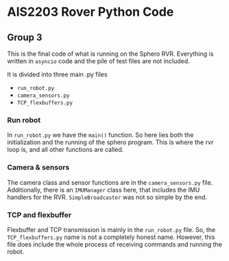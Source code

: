 # AIS2203 Rover Python Code
## Group 3

This is the final code of what is running on the Sphero RVR.
Everything is written in ``asyncio`` code and the pile of test files are not included.

It is divided into three main .py files
- ``run_robot.py``
- ``camera_sensors.py``
- ``TCP_flexbuffers.py``

### Run robot
In ``run_robot.py`` we have the `main()` function. So here lies both the initialization and the running of the sphero program.
This is where the rvr loop is, and all other functions are called.

### Camera & sensors
The camera class and sensor functions are in the `camera_sensors.py` file. Additionally, there is an ``IMUManager`` class here, that includes the IMU handlers for the RVR. 
``SimpleBroadcaster`` was not so simple by the end.

### TCP and flexbuffer
Flexbuffer and TCP transmission is mainly in the ``run_robot.py`` file.
So, the ``TCP_flexbuffers.py`` name is not a completely honest name. However, this file does include the whole process of receiving commands and running the robot.
